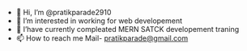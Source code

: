 - 👋 Hi, I’m @pratikparade2910
- 👀 I’m interested in  working for web developement
- 🌱 I’have currently compleated  MERN SATCK developement traning
- 📫 How to reach me Mail- pratikparade@gmail.com



<!---
pratikparade2910/pratikparade2910 is a ✨ special ✨ repository because its `README.md` (this file) appears on your GitHub profile.
You can click the Preview link to take a look at your changes.
--->

